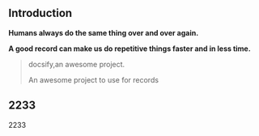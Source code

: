 ## Introduction

**Humans always do the same thing over and over again.**

**A good record can make us do repetitive things faster and in less time.**

> docsify,an awesome project.
>
> An awesome project to use for records

## 2233

2233
